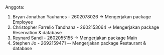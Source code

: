 Anggota:
1. Bryan Jonathan Yauhanes - 2602078026 -> Mengerjakan package Employee
2. Christopher Farrelio Tandhana - 2602153064 -> Mengerjakan package Reservation & database
3. Reynard Sandi - 2602055155 -> Mengerjakan package Main
4. Stephen Jo - 2692159471 -- Mengerjakan package Restaurant & database

